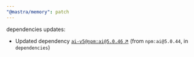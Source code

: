 ```yaml
---
"@mastra/memory": patch
---
```

dependencies updates:
  - Updated dependency [`ai-v5@npm:ai@5.0.46` ↗︎](https://www.npmjs.com/package/ai-v5/v/5.0.46) (from `npm:ai@5.0.44`, in `dependencies`)
